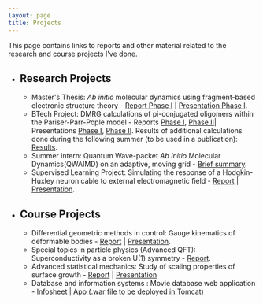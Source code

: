 ```yaml
---
layout: page
title: Projects
---
```


This page contains links to reports and other material related to the research and course projects I've done. 

* ## Research Projects
    * Master's Thesis: *Ab initio* molecular dynamics using fragment-based electronic structure theory - [Report Phase I](/assets/msp_report.pdf) \| [Presentation Phase I](/assets/msp_presentation.pdf).
    * BTech Project: DMRG calculations of pi-conjugated oligomers within the Pariser-Parr-Pople model - Reports [Phase I](/assets/btp_report1.pdf), [Phase II](/assets/btp_report2.pdf)\| Presentations [Phase I](/assets/btp_presentation1.pdf), [Phase II](/assets/btp_presentation2.pdf).
    Results of additional calculations done during the following summer (to be used in a publication): [Results](/assets/paper.pdf).
    * Summer intern: Quantum Wave-packet *Ab Initio* Molecular Dynamics(QWAIMD) on an adaptive, moving grid -  [Brief summary](/assets/intern_report.pdf).
    * Supervised Learning Project: Simulating the response of a Hodgkin-Huxley neuron cable to external electromagnetic field - [Report](/assets/slp_report.pdf) \| [Presentation](/assets/slp_presentation.pdf).

* ## Course Projects
    *  Differential geometric methods in control: Gauge kinematics of deformable bodies - [Report](/assets/sc_report.pdf) \| [Presentation](/assets/sc_presentation.pdf).
    *  Special topics in particle physics (Advanced QFT): Superconductivity as a broken U(1) symmetry - [Report](/assets/ph806_report.pdf).
    *  Advanced statistical mechanics: Study of scaling properties of surface growth - [Report](/assets/ep413_report.pdf) \| [Presentation](/assets/ep413_presentation.pdf)
    *  Database and information systems : Movie database web application - [Infosheet](/assets/db_infosheet.pdf) \| [App (.war file to be deployed in Tomcat)](/assets/movies.war)


